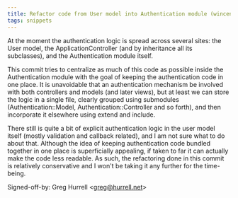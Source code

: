 ```yaml
---
title: Refactor code from User model into Authentication module (wincent.com, f625239)
tags: snippets
---
```


At the moment the authentication logic is spread across several sites: the User model, the ApplicationController (and by inheritance all its subclasses), and the Authentication module itself.

This commit tries to centralize as much of this code as possible inside the Authentication module with the goal of keeping the authentication code in one place. It is unavoidable that an authentication mechanism be involved with both controllers and models (and later views), but at least we can store the logic in a single file, clearly grouped using submodules (Authentication::Model, Authentication::Controller and so forth), and then incorporate it elsewhere using extend and include.

There still is quite a bit of explicit authentication logic in the user model itself (mostly validation and callback related), and I am not sure what to do about that. Although the idea of keeping authentication code bundled together in one place is superficially appealing, if taken to far it can actually make the code less readable. As such, the refactoring done in this commit is relatively conservative and I won't be taking it any further for the time-being.

Signed-off-by: Greg Hurrell &lt;greg@hurrell.net&gt;
